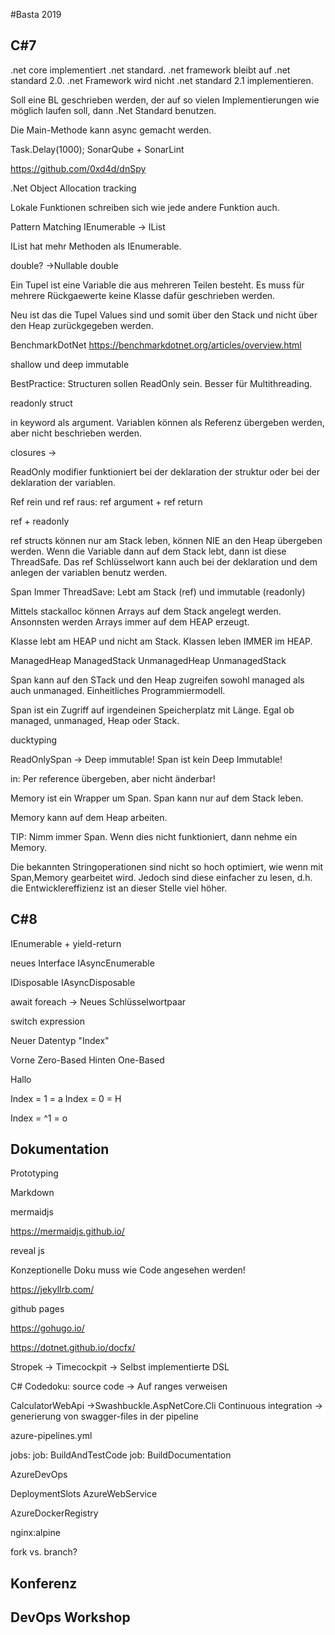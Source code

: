 #Basta 2019

## C#7
.net core implementiert .net standard.
.net framework bleibt auf .net standard 2.0. .net Framework wird nicht .net standard 2.1 implementieren.

Soll eine BL geschrieben werden, der auf so vielen Implementierungen wie möglich laufen soll, dann .Net Standard benutzen.

Die Main-Methode kann async gemacht werden.

Task.Delay(1000);
SonarQube + SonarLint

https://github.com/0xd4d/dnSpy


.Net Object Allocation tracking

Lokale Funktionen schreiben sich wie jede andere Funktion auch.

Pattern Matching
    IEnumerable -> IList

IList hat mehr Methoden als IEnumerable.

double? ->Nullable double

Ein Tupel ist eine Variable die aus mehreren Teilen besteht.
Es muss für mehrere Rückgaewerte keine Klasse dafür geschrieben werden.

Neu ist das die Tupel Values sind und somit über den Stack und nicht über den Heap zurückgegeben werden.

BenchmarkDotNet
https://benchmarkdotnet.org/articles/overview.html

shallow und deep immutable


BestPractice: Structuren sollen ReadOnly sein.
Besser für Multithreading.

readonly struct

in keyword als argument. Variablen können als Referenz übergeben werden, aber nicht beschrieben werden.

closures -> 

ReadOnly modifier funktioniert bei der deklaration der struktur oder bei der deklaration der variablen.

Ref rein und ref raus:
ref argument + ref return

ref + readonly

ref structs können nur am Stack leben, können NIE an den Heap übergeben werden.
Wenn die Variable dann auf dem Stack lebt, dann ist diese ThreadSafe.
Das ref Schlüsselwort kann auch bei der deklaration und dem anlegen der variablen benutz werden.

Span<T> Immer ThreadSave: Lebt am Stack (ref) und immutable (readonly)


Mittels stackalloc können Arrays auf dem Stack angelegt werden.
Ansonnsten werden Arrays immer auf dem HEAP erzeugt.

Klasse lebt am HEAP und nicht am Stack.
Klassen leben IMMER im HEAP.

ManagedHeap
ManagedStack
UnmanagedHeap
UnmanagedStack

Span<T> kann auf den STack und den Heap zugreifen sowohl managed als auch unmanaged.
Einheitliches Programmiermodell.

Span<T> ist ein Zugriff auf irgendeinen Speicherplatz mit Länge. Egal ob managed, unmanaged, Heap oder Stack.

ducktyping

ReadOnlySpan -> Deep immutable!
Span ist kein Deep Immutable!

in: Per reference übergeben, aber nicht änderbar!

Memory<T> ist ein Wrapper um Span<T>.
Span<T> kann nur auf dem Stack leben.

Memory<T> kann auf dem Heap arbeiten.

TIP: Nimm immer Span<T>. Wenn dies nicht funktioniert, dann nehme ein Memory<T>.

Die bekannten Stringoperationen sind nicht so hoch optimiert, wie wenn mit Span,Memory<T> gearbeitet wird.
Jedoch sind diese einfacher zu lesen, d.h. die Entwicklereffizienz ist an dieser Stelle viel höher.

## C#8
IEnumerable + yield-return

neues Interface IAsyncEnumerable

IDisposable
IAsyncDisposable

await foreach -> Neues Schlüsselwortpaar

switch expression

Neuer Datentyp "Index"

Vorne Zero-Based
Hinten One-Based

Hallo

Index = 1 = a
Index = 0 = H

Index = ^1 = o


## Dokumentation
Prototyping

Markdown

mermaidjs

https://mermaidjs.github.io/

reveal js

Konzeptionelle Doku muss wie Code angesehen werden!

https://jekyllrb.com/

github pages

https://gohugo.io/

https://dotnet.github.io/docfx/

Stropek -> Timecockpit -> Selbst implementierte DSL

C# Codedoku: 
source code -> Auf ranges verweisen


CalculatorWebApi ->Swashbuckle.AspNetCore.Cli
Continuous integration -> generierung von swagger-files in der pipeline


azure-pipelines.yml

jobs:
    job: BuildAndTestCode
    job: BuildDocumentation


AzureDevOps

DeploymentSlots
AzureWebService

AzureDockerRegistry

nginx:alpine

fork vs. branch?

## Konferenz
## DevOps Workshop
